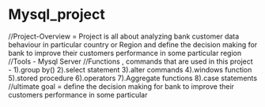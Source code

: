 # Mysql_project
//Project-Overview = Project is all about  analyzing bank customer data behaviour in particular country or Region and define the decision making for bank to improve their customers performance in some particular region 
//Tools - Mysql Server
//Functions  , commands that are used in this project - 
1).group by()
2).select statement
3).alter commands
4).windows function
5).stored procedure
6).operators
7).Aggregate functions
8).case statements
//ultimate goal = define the decision making for bank to improve their customers performance in some particular
